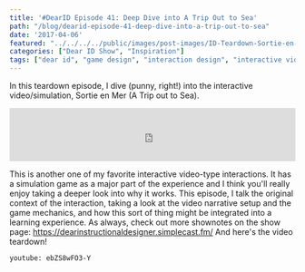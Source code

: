 ```yaml
---
title: '#DearID Episode 41: Deep Dive into A Trip Out to Sea'
path: "/blog/dearid-episode-41-deep-dive-into-a-trip-out-to-sea"
date: '2017-04-06'
featured: "../../../../public/images/post-images/ID-Teardown-Sortie-en-Mer.png"
categories: ["Dear ID Show", "Inspiration"]
tags: ["dear id", "game design", "interaction design", "interactive video", "teardown"]
---
```


In this teardown episode, I dive (punny, right!) into the interactive video/simulation, Sortie en Mer (A Trip out to Sea).

<iframe src="https://simplecast.com/e/59987?style=medium-light" width="100%" height="94px" frameborder="0" scrolling="no" seamless=""></iframe>

This is another one of my favorite interactive video-type interactions. It has a simulation game as a major part of the experience and I think you'll really enjoy taking a deeper look into why it works. This episode, I talk the original context of the interaction, taking a look at the video narrative setup and the game mechanics, and how this sort of thing might be integrated into a learning experience. As always, check out more shownotes on the show page: https://dearinstructionaldesigner.simplecast.fm/ And here's the video teardown!

`youtube: ebZS8wFO3-Y`
